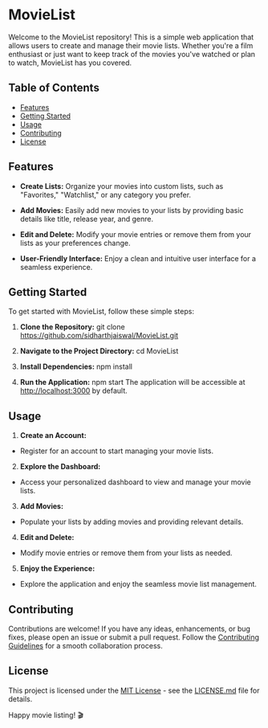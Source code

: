 # MovieList

Welcome to the MovieList repository! This is a simple web application that allows users to create and manage their movie lists. Whether you're a film enthusiast or just want to keep track of the movies you've watched or plan to watch, MovieList has you covered.

## Table of Contents
- [Features](#features)
- [Getting Started](#getting-started)
- [Usage](#usage)
- [Contributing](#contributing)
- [License](#license)

## Features

- **Create Lists:** Organize your movies into custom lists, such as "Favorites," "Watchlist," or any category you prefer.
  
- **Add Movies:** Easily add new movies to your lists by providing basic details like title, release year, and genre.

- **Edit and Delete:** Modify your movie entries or remove them from your lists as your preferences change.

- **User-Friendly Interface:** Enjoy a clean and intuitive user interface for a seamless experience.

## Getting Started

To get started with MovieList, follow these simple steps:

1. **Clone the Repository:**
   git clone https://github.com/sidharthjaiswal/MovieList.git

2. **Navigate to the Project Directory:**
   cd MovieList

3. **Install Dependencies:**
    npm install

4. **Run the Application:**
    npm start
The application will be accessible at [http://localhost:3000](http://localhost:3000) by default.

## Usage

1. **Create an Account:**
- Register for an account to start managing your movie lists.

2. **Explore the Dashboard:**
- Access your personalized dashboard to view and manage your movie lists.

3. **Add Movies:**
- Populate your lists by adding movies and providing relevant details.

4. **Edit and Delete:**
- Modify movie entries or remove them from your lists as needed.

5. **Enjoy the Experience:**
- Explore the application and enjoy the seamless movie list management.

## Contributing

Contributions are welcome! If you have any ideas, enhancements, or bug fixes, please open an issue or submit a pull request. Follow the [Contributing Guidelines](CONTRIBUTING.md) for a smooth collaboration process.

## License

This project is licensed under the [MIT License](LICENSE.md) - see the [LICENSE.md](LICENSE.md) file for details.

Happy movie listing! 🎬



